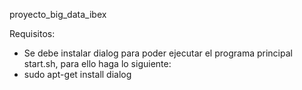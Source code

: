 proyecto_big_data_ibex

Requisitos:
- Se debe instalar dialog para poder ejecutar el programa principal start.sh, para ello haga lo siguiente:
-   sudo apt-get install dialog
